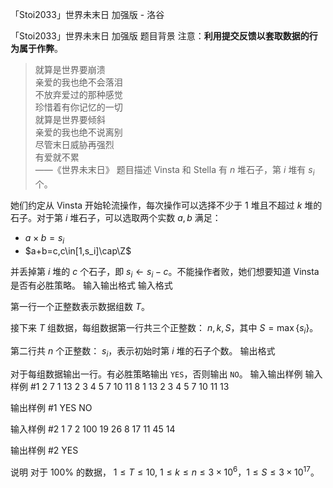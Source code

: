 



「Stoi2033」世界未末日 加强版 - 洛谷














「Stoi2033」世界未末日 加强版
题目背景
注意：**利用提交反馈以套取数据的行为属于作弊**。

> 就算是世界要崩溃  
> 亲爱的我也绝不会落泪  
> 不放弃爱过的那种感觉  
> 珍惜着有你记忆的一切  
> 就算是世界要倾斜  
> 亲爱的我也绝不说离别  
> 尽管末日威胁再强烈  
> 有爱就不累  
> ——《世界未末日》
题目描述
Vinsta 和 Stella 有 $n$ 堆石子，第 $i$ 堆有 $s_i$ 个。

她们约定从 Vinsta 开始轮流操作，每次操作可以选择不少于 $1$ 堆且不超过 $k$ 堆的石子。对于第 $i$ 堆石子，可以选取两个实数 $a,b$ 满足：

- $a \times b=s_i$
- $a+b=c,c\in[1,s_i]\cap\Z$

并丢掉第 $i$ 堆的 $c$ 个石子，即 $s_i\leftarrow s_i-c$。不能操作者败，她们想要知道 Vinsta 是否有必胜策略。
输入输出格式
输入格式

第一行一个正整数表示数据组数 $T$。

接下来 $T$ 组数据，每组数据第一行共三个正整数： $n,k,S$，其中 $S=\max\{s_i\}$。

第二行共 $n$ 个正整数： $s_i$，表示初始时第 $i$ 堆的石子个数。
输出格式

对于每组数据输出一行。有必胜策略输出 `YES`，否则输出 `NO`。
输入输出样例
输入样例 #1
2
7 1 13
2 3 4 5 7 10 11
8 1 13
2 3 4 5 7 10 11 13

输出样例 #1
YES
NO

输入样例 #2
1
7 2 100
19 26 8 17 11 45 14

输出样例 #2
YES

说明
对于 $100\%$ 的数据， $1 \le T \le 10$, $1 \le k \le n \le 3 \times 10^6$，$1 \le S \le 3 \times 10^{17}$。






